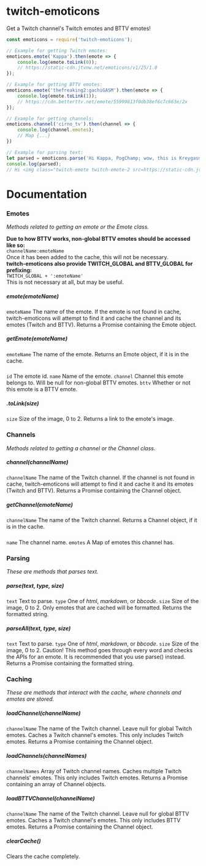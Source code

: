 # twitch-emoticons
Get a Twitch channel's Twitch emotes and BTTV emotes!
```js
const emoticons = require('twitch-emoticons');

// Example for getting Twitch emotes:
emoticons.emote('Kappa').then(emote => {
    console.log(emote.toLink(0));
    // https://static-cdn.jtvnw.net/emoticons/v1/25/1.0
});

// Example for getting BTTV emotes:
emoticons.emote('thefreaking2:gachiGASM').then(emote => {
    console.log(emote.toLink(1));
    // https://cdn.betterttv.net/emote/55999813f0db38ef6c7c663e/2x
});

// Example for getting channels:
emoticons.channel('cirno_tv').then(channel => {
    console.log(channel.emotes);
    // Map {...}
})

// Example for parsing text:
let parsed = emoticons.parse('Hi Kappa, PogChamp; wow, this is Kreygasm!!!', 'html', 2);
console.log(parsed);
// Hi <img class="twitch-emote twitch-emote-2 src=https://static-cdn.jtvnw.net/emoticons/v1/25/3.0">, <img class="twitch-emote twitch-emote-2 src=https://static-cdn.jtvnw.net/emoticons/v1/88/3.0">; wow, this is <img class="twitch-emote twitch-emote-2 src=https://static-cdn.jtvnw.net/emoticons/v1/41/3.0">!!!
```

# Documentation
### Emotes
*Methods related to getting an emote or the Emote class.*

**Due to how BTTV works, non-global BTTV emotes should be accessed like so:**  
`channelName:emoteName`  
Once it has been added to the cache, this will not be necessary.  
**twitch-emoticons also provide TWITCH\_GLOBAL and BTTV\_GLOBAL for prefixing:**  
`TWITCH_GLOBAL + ':emoteName'`  
This is not necessary at all, but may be useful.  

##### emote(emoteName)
`emoteName` The name of the emote.
If the emote is not found in cache, twitch-emoticons will attempt to find it and cache the channel and its emotes (Twitch and BTTV).
Returns a Promise containing the Emote object.

##### getEmote(emoteName)
`emoteName` The name of the emote.
Returns an Emote object, if it is in the cache.

##### <Emote>
`id` The emote id.
`name` Name of the emote.
`channel` Channel this emote belongs to. Will be null for non-global BTTV emotes.
`bttv` Whether or not this emote is a BTTV emote.

##### <Emote>.toLink(size)
`size` Size of the image, 0 to 2.
Returns a link to the emote's image.

### Channels
*Methods related to getting a channel or the Channel class.*
##### channel(channelName)
`channelName` The name of the Twitch channel.
If the channel is not found in cache, twitch-emoticons will attempt to find it and cache it and its emotes (Twitch and BTTV).
Returns a Promise containing the Channel object.

##### getChannel(emoteName)
`channelName` The name of the Twitch channel.
Returns a Channel object, if it is in the cache.

##### <Channel>
`name` The channel name.
`emotes` A Map of emotes this channel has.

### Parsing
*These are methods that parses text.*
##### parse(text, type, size)
`text` Text to parse.
`type` One of *html*, *markdown*, or *bbcode*.
`size` Size of the image, 0 to 2.
Only emotes that are cached will be formatted.
Returns the formatted string.

##### parseAll(text, type, size)
`text` Text to parse.
`type` One of *html*, *markdown*, or *bbcode*.
`size` Size of the image, 0 to 2.
Caution! This method goes through every word and checks the APIs for an emote. It is recommended that you use parse() instead.
Returns a Promise containing the formatted string.

### Caching
*These are methods that interact with the cache, where channels and emotes are stored.*
##### loadChannel(channelName)
`channelName` The name of the Twitch channel. Leave null for global Twitch emotes.
Caches a Twitch channel's emotes. This only includes Twitch emotes.
Returns a Promise containing the Channel object.

##### loadChannels(channelNames)
`channelNames` Array of Twitch channel names.
Caches multiple Twitch channels' emotes. This only includes Twitch emotes.
Returns a Promise containing an array of Channel objects.

##### loadBTTVChannel(channelName)
`channelName` The name of the Twitch channel. Leave null for global BTTV emotes.
Caches a Twitch channel's emotes. This only includes BTTV emotes.
Returns a Promise containing the Channel object.

##### clearCache()
Clears the cache completely.